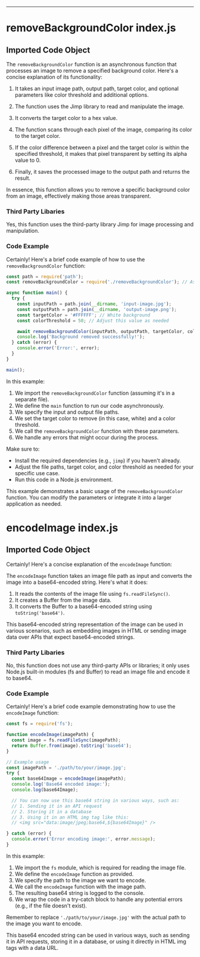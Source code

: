 

  

  
---
# removeBackgroundColor index.js
## Imported Code Object
The `removeBackgroundColor` function is an asynchronous function that processes an image to remove a specified background color. Here's a concise explanation of its functionality:

1. It takes an input image path, output path, target color, and optional parameters like color threshold and additional options.

2. The function uses the Jimp library to read and manipulate the image.

3. It converts the target color to a hex value.

4. The function scans through each pixel of the image, comparing its color to the target color.

5. If the color difference between a pixel and the target color is within the specified threshold, it makes that pixel transparent by setting its alpha value to 0.

6. Finally, it saves the processed image to the output path and returns the result.

In essence, this function allows you to remove a specific background color from an image, effectively making those areas transparent.

### Third Party Libaries

Yes, this function uses the third-party library Jimp for image processing and manipulation.

### Code Example

Certainly! Here's a brief code example of how to use the `removeBackgroundColor` function:

```javascript
const path = require('path');
const removeBackgroundColor = require('./removeBackgroundColor'); // Assuming the function is in a separate file

async function main() {
  try {
    const inputPath = path.join(__dirname, 'input-image.jpg');
    const outputPath = path.join(__dirname, 'output-image.png');
    const targetColor = '#FFFFFF'; // White background
    const colorThreshold = 50; // Adjust this value as needed

    await removeBackgroundColor(inputPath, outputPath, targetColor, colorThreshold);
    console.log('Background removed successfully!');
  } catch (error) {
    console.error('Error:', error);
  }
}

main();
```

In this example:

1. We import the `removeBackgroundColor` function (assuming it's in a separate file).
2. We define the `main` function to run our code asynchronously.
3. We specify the input and output file paths.
4. We set the target color to remove (in this case, white) and a color threshold.
5. We call the `removeBackgroundColor` function with these parameters.
6. We handle any errors that might occur during the process.

Make sure to:
- Install the required dependencies (e.g., `jimp`) if you haven't already.
- Adjust the file paths, target color, and color threshold as needed for your specific use case.
- Run this code in a Node.js environment.

This example demonstrates a basic usage of the `removeBackgroundColor` function. You can modify the parameters or integrate it into a larger application as needed.

# encodeImage index.js
## Imported Code Object
Certainly! Here's a concise explanation of the `encodeImage` function:

The `encodeImage` function takes an image file path as input and converts the image into a base64-encoded string. Here's what it does:

1. It reads the contents of the image file using `fs.readFileSync()`.
2. It creates a Buffer from the image data.
3. It converts the Buffer to a base64-encoded string using `toString('base64')`.

This base64-encoded string representation of the image can be used in various scenarios, such as embedding images in HTML or sending image data over APIs that expect base64-encoded strings.

### Third Party Libaries

No, this function does not use any third-party APIs or libraries; it only uses Node.js built-in modules (fs and Buffer) to read an image file and encode it to base64.

### Code Example

Certainly! Here's a brief code example demonstrating how to use the `encodeImage` function:

```javascript
const fs = require('fs');

function encodeImage(imagePath) {
  const image = fs.readFileSync(imagePath);
  return Buffer.from(image).toString('base64');
}

// Example usage
const imagePath = './path/to/your/image.jpg';
try {
  const base64Image = encodeImage(imagePath);
  console.log('Base64 encoded image:');
  console.log(base64Image);

  // You can now use this base64 string in various ways, such as:
  // 1. Sending it in an API request
  // 2. Storing it in a database
  // 3. Using it in an HTML img tag like this:
  // <img src="data:image/jpeg;base64,${base64Image}" />

} catch (error) {
  console.error('Error encoding image:', error.message);
}
```

In this example:

1. We import the `fs` module, which is required for reading the image file.
2. We define the `encodeImage` function as provided.
3. We specify the path to the image we want to encode.
4. We call the `encodeImage` function with the image path.
5. The resulting base64 string is logged to the console.
6. We wrap the code in a try-catch block to handle any potential errors (e.g., if the file doesn't exist).

Remember to replace `'./path/to/your/image.jpg'` with the actual path to the image you want to encode.

This base64 encoded string can be used in various ways, such as sending it in API requests, storing it in a database, or using it directly in HTML img tags with a data URL.


  